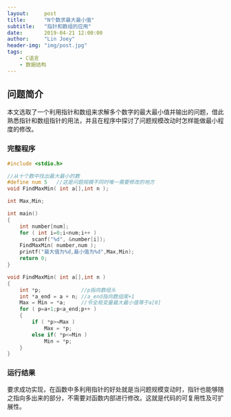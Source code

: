 ```yaml
---
layout:     post
title:      "N个数求最大最小值"
subtitle:   "指针和数组的应用"
date:       2019-04-21 12:00:00
author:     "Lin Joey"
header-img: "img/post.jpg"
tags:
    - C语言
    - 数据结构
---
```


## 问题简介 ##
本文选取了一个利用指针和数组来求解多个数字的最大最小值并输出的问题，借此熟悉指针和数组指针的用法，并且在程序中探讨了问题规模改动时怎样能做最小程度的修改。

### 完整程序 ###
```c
#include <stdio.h>

//从十个数中找出最大最小的数
#define num 5	//这是问题规模不同时唯一需要修改的地方 
void FindMaxMin( int a[],int n );

int Max,Min;

int main()
{
	int number[num];
	for ( int i=0;i<num;i++ )
		scanf("%d", &number[i]);
	FindMaxMin( number,num );
	printf("最大值为%d,最小值为%d",Max,Min);
	return 0;
} 

void FindMaxMin( int a[],int n )
{
	int *p;				//p指向数组头 
	int *a_end = a + n;	//a_end指向数组尾+1 
	Max = Min = *a;		//令全局变量最大最小值等于a[0] 
	for ( p=a+1;p<a_end;p++ )
	{
		if ( *p>=Max )
			Max = *p;
		else if( *p<=Min )
			Min = *p;
	}
}
```

### 运行结果 ###
要求成功实现，在函数中多利用指针的好处就是当问题规模变动时，指针也能够随之指向多出来的部分，不需要对函数内部进行修改。这就是代码的可复用性及可扩展性。
